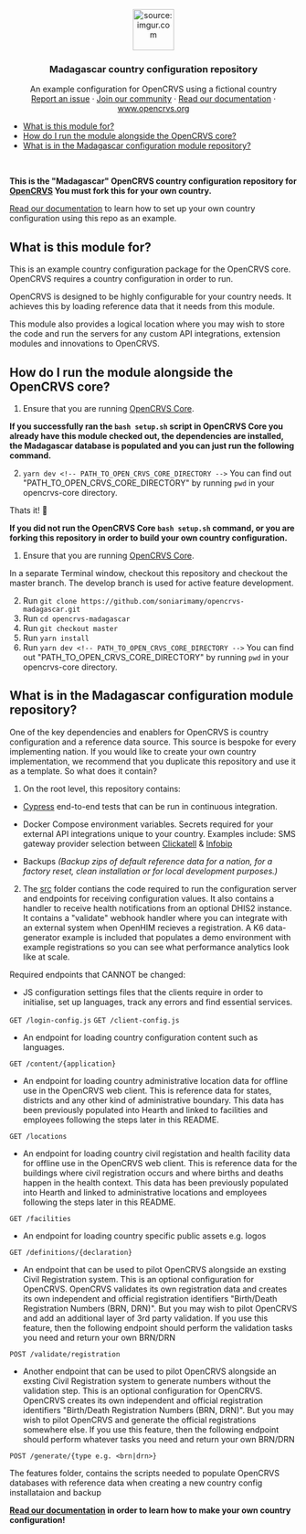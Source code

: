 <p align="center"> <a href="https://www.opencrvs.org"><img src="https://i.imgur.com/W7ULmox.png" title="source: imgur.com" / style="max-width:100%;"width="72" height="72"></a>
</p>
<h3 align="center">Madagascar country configuration repository</h3>
<p align="center">An example configuration for OpenCRVS using a fictional country
<br>
<a href="https://github.com/opencrvs/opencrvs-core/issues">Report an issue</a>  ·  <a href="https://community.opencrvs.org">Join our community</a>  ·  <a href="https://documentation.opencrvs.org">Read our documentation</a>  ·  <a href="https://www.opencrvs.org">www.opencrvs.org</a></p>

<!-- START doctoc generated TOC please keep comment here to allow auto update -->
<!-- DON'T EDIT THIS SECTION, INSTEAD RE-RUN doctoc TO UPDATE -->

- [What is this module for?](#what-is-this-module-for)
- [How do I run the module alongside the OpenCRVS core?](#how-do-i-run-the-module-alongside-the-opencrvs-core)
- [What is in the Madagascar configuration module repository?](#what-is-in-the-Madagascar-configuration-module-repository)

<!-- END doctoc generated TOC please keep comment here to allow auto update -->
<br>

**This is the "Madagascar" OpenCRVS country configuration repository for [OpenCRVS](https://github.com/opencrvs/opencrvs-core) You must fork this for your own country.**

<a href="https://documentation.opencrvs.org">Read our documentation</a> to learn how to set up your own country configuration using this repo as an example.

## What is this module for?

This is an example country configuration package for the OpenCRVS core. OpenCRVS requires a country configuration in order to run.

OpenCRVS is designed to be highly configurable for your country needs. It achieves this by loading reference data that it needs from this module. 

This module also provides a logical location where you may wish to store the code and run the servers for any custom API integrations, extension modules and innovations to OpenCRVS.

## How do I run the module alongside the OpenCRVS core?

1. Ensure that you are running [OpenCRVS Core](https://github.com/opencrvs/opencrvs-core).  

**If you successfully ran the `bash setup.sh` script in OpenCRVS Core you already have this module checked out, the dependencies are installed, the Madagascar database is populated and you can just run the following command.** 

2. `yarn dev <!-- PATH_TO_OPEN_CRVS_CORE_DIRECTORY -->` You can find out "PATH_TO_OPEN_CRVS_CORE_DIRECTORY" by running `pwd` in your opencrvs-core directory.

Thats it! 🎉

**If you did not run the OpenCRVS Core `bash setup.sh` command, or you are forking this repository in order to build your own country configuration.** 

1. Ensure that you are running [OpenCRVS Core](https://github.com/opencrvs/opencrvs-core).  

In a separate Terminal window, checkout this repository and checkout the master branch.  The develop branch is used for active feature development.

2. Run `git clone https://github.com/soniarimamy/opencrvs-madagascar.git`
3. Run `cd opencrvs-madagascar`
4. Run `git checkout master`
5. Run `yarn install`
6. Run `yarn dev <!-- PATH_TO_OPEN_CRVS_CORE_DIRECTORY -->` You can find out "PATH_TO_OPEN_CRVS_CORE_DIRECTORY" by running `pwd` in your opencrvs-core directory.

## What is in the Madagascar configuration module repository?

One of the key dependencies and enablers for OpenCRVS is country configuration and a reference data source. This source is bespoke for every implementing nation. If you would like to create your own country implementation, we recommend that you duplicate this repository and use it as a template. So what does it contain?

1. On the root level, this repository contains:

- [Cypress](https://www.cypress.io/) end-to-end tests that can be run in continuous integration.

- Docker Compose environment variables. Secrets required for your external API integrations unique to your country.  Examples include: SMS gateway provider selection between [Clickatell](https://www.clickatell.com/) & [Infobip](https://www.infobip.com/)

- Backups _(Backup zips of default reference data for a nation, for a factory reset, clean installation or for local development purposes.)_

2. The [src](https://github.com/opencrvs/opencrvs-madagascar/master/src) folder contians the code required to run the configuration server and endpoints for receiving configuration values.  It also contains a handler to receive health notifications from an optional DHIS2 instance. It contains a "validate" webhook handler where you can integrate with an external system when OpenHIM recieves a registration. A K6 data-generator example is included that populates a demo environment with example registrations so you can see what performance analytics look like at scale.

Required endpoints that CANNOT be changed:

- JS configuration settings files that the clients require in order to initialise, set up languages, track any errors and find essential services.

`GET /login-config.js`
`GET /client-config.js`

- An endpoint for loading country configuration content such as languages.

`GET /content/{application}`

- An endpoint for loading country administrative location data for offline use in the OpenCRVS web client.  This is reference data for states, districts and any other kind of administrative boundary.  This data has been previously populated into Hearth and linked to facilities and employees following the steps later in this README.

`GET /locations`

- An endpoint for loading country civil registation and health facility data for offline use in the OpenCRVS web client.  This is reference data for the buildings where civil registration occurs and where births and deaths happen in the health context.  This data has been previously populated into Hearth and linked to administrative locations and  employees following the steps later in this README.

`GET /facilities`

- An endpoint for loading country specific public assets e.g. logos

`GET /definitions/{declaration}`

- An endpoint that can be used to pilot OpenCRVS alongside an exsting Civil Registration system.  This is an optional configuration for OpenCRVS.  OpenCRVS validates its own registration data and creates its own independent and official registration identifiers "Birth/Death Registration Numbers (BRN, DRN)".  But you may wish to pilot OpenCRVS and add an additional layer of 3rd party validation.  If you use this feature, then the following endpoint should perform the validation tasks you need and return your own BRN/DRN

`POST /validate/registration`

- Another endpoint that can be used to pilot OpenCRVS alongside an exsting Civil Registration system to generate numbers without the validation step.  This is an optional configuration for OpenCRVS.  OpenCRVS creates its own independent and official registration identifiers "Birth/Death Registration Numbers (BRN, DRN)".  But you may wish to pilot OpenCRVS and generate the official registrations somewhere else.  If you use this feature, then the following endpoint should perform whatever tasks you need and return your own BRN/DRN

`POST /generate/{type e.g. <brn|drn>}`

The features folder, contains the scripts needed to populate OpenCRVS databases with reference data when creating a new country config installataion and backup

**<a href="https://documentation.opencrvs.org">Read our documentation</a> in order to learn how to make your own country configuration!**
